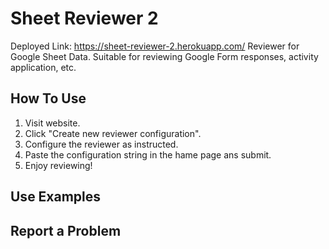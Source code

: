 # Sheet Reviewer 2
Deployed Link: https://sheet-reviewer-2.herokuapp.com/
Reviewer for Google Sheet Data. Suitable for reviewing Google Form responses, activity application, etc.
## How To Use 
1. Visit website.
2. Click "Create new reviewer configuration".
3. Configure the reviewer as instructed.
4. Paste the configuration string in the hame page ans submit.
5. Enjoy reviewing!
## Use Examples
## Report a Problem
